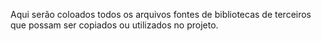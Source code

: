 Aqui serão coloados todos os arquivos fontes de bibliotecas de terceiros que possam ser copiados ou utilizados no projeto.
